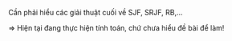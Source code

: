 

Cần phải hiểu các giải thuật cuối về SJF, SRJF, RB,... 

=> Hiện tại đang thực hiện tính toán, chứ chưa hiểu đề bài để làm!
